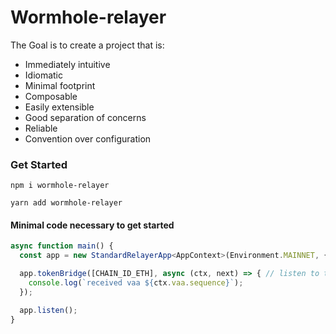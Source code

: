 
# Wormhole-relayer

The Goal is to create a project that is:

* Immediately intuitive
* Idiomatic
* Minimal footprint
* Composable
* Easily extensible
* Good separation of concerns
* Reliable
* Convention over configuration

### Get Started

`npm i wormhole-relayer`

`yarn add wormhole-relayer`

#### Minimal code necessary to get started

```typescript
async function main() {
  const app = new StandardRelayerApp<AppContext>(Environment.MAINNET, {name: ""});

  app.tokenBridge([CHAIN_ID_ETH], async (ctx, next) => { // listen to the token bridge vaas on eth.
    console.log(`received vaa ${ctx.vaa.sequence}`);
  });

  app.listen();
}
```
